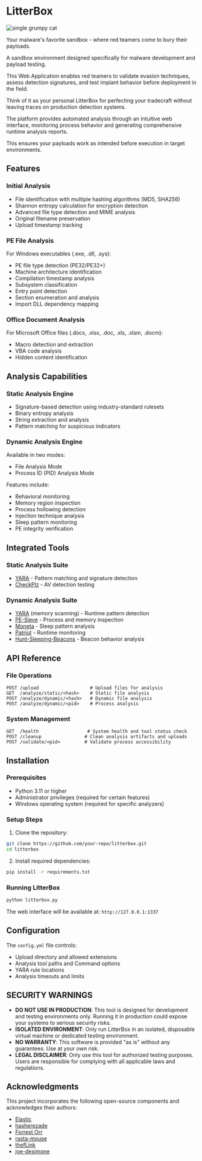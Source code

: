 # LitterBox
![single grumpy cat](https://github.com/user-attachments/assets/20030454-55b8-4473-b7b7-f65bb7150d51)

Your malware's favorite sandbox - where red teamers come to bury their payloads.

A sandbox environment designed specifically for malware development and payload testing. 

This Web Application enables red teamers to validate evasion techniques, assess detection signatures, and test implant behavior before deployment in the field. 

Think of it as your personal LitterBox for perfecting your tradecraft without leaving traces on production detection systems.

The platform provides automated analysis through an intuitive web interface, monitoring process behavior and generating comprehensive runtime analysis reports. 

This ensures your payloads work as intended before execution in target environments.

## Features

### Initial Analysis
- File identification with multiple hashing algorithms (MD5, SHA256)
- Shannon entropy calculation for encryption detection
- Advanced file type detection and MIME analysis
- Original filename preservation
- Upload timestamp tracking

### PE File Analysis
For Windows executables (.exe, .dll, .sys):
- PE file type detection (PE32/PE32+)
- Machine architecture identification
- Compilation timestamp analysis
- Subsystem classification
- Entry point detection
- Section enumeration and analysis
- Import DLL dependency mapping

### Office Document Analysis
For Microsoft Office files (.docx, .xlsx, .doc, .xls, .xlsm, .docm):
- Macro detection and extraction
- VBA code analysis
- Hidden content identification

## Analysis Capabilities

### Static Analysis Engine
- Signature-based detection using industry-standard rulesets
- Binary entropy analysis
- String extraction and analysis
- Pattern matching for suspicious indicators

### Dynamic Analysis Engine
Available in two modes:
- File Analysis Mode
- Process ID (PID) Analysis Mode

Features include:
- Behavioral monitoring
- Memory region inspection
- Process hollowing detection
- Injection technique analysis
- Sleep pattern monitoring
- PE integrity verification

## Integrated Tools

### Static Analysis Suite
- [YARA](https://github.com/elastic/protections-artifacts/tree/main/yara) - Pattern matching and signature detection
- [CheckPlz](https://github.com/BlackSnufkin/CheckPlz) - AV detection testing

### Dynamic Analysis Suite
- [YARA](https://github.com/elastic/protections-artifacts/tree/main/yara) (memory scanning) - Runtime pattern detection
- [PE-Sieve](https://github.com/hasherezade/pe-sieve) - Process and memory inspection
- [Moneta](https://github.com/forrest-orr/moneta) - Sleep pattern analysis
- [Patriot](https://github.com/BlackSnufkin/patriot) - Runtime monitoring
- [Hunt-Sleeping-Beacons](https://github.com/thefLink/Hunt-Sleeping-Beacons) - Beacon behavior analysis

## API Reference

### File Operations
```http
POST /upload                   # Upload files for analysis
GET  /analyze/static/<hash>    # Static file analysis
POST /analyze/dynamic/<hash>   # Dynamic file analysis
POST /analyze/dynamic/<pid>    # Process analysis
```

### System Management
```http
GET  /health                  # System health and tool status check
POST /cleanup                # Clean analysis artifacts and uploads
POST /validate/<pid>         # Validate process accessibility
```
## Installation

### Prerequisites
- Python 3.11 or higher
- Administrator privileges (required for certain features)
- Windows operating system (required for specific analyzers)

### Setup Steps

1. Clone the repository:
```bash
git clone https://github.com/your-repo/litterbox.git
cd litterbox
```

2. Install required dependencies:
```bash
pip install -r requirements.txt
```

### Running LitterBox

```bash
python litterbox.py
```

The web interface will be available at: `http://127.0.0.1:1337`

## Configuration

The `config.yml` file controls:
- Upload directory and allowed extensions
- Analysis tool paths and Command options
- YARA rule locations
- Analysis timeouts and limits


## SECURITY WARNINGS

- **DO NOT USE IN PRODUCTION**: This tool is designed for development and testing environments only. Running it in production could expose your systems to serious security risks.
- **ISOLATED ENVIRONMENT**: Only run LitterBox in an isolated, disposable virtual machine or dedicated testing environment.
- **NO WARRANTY**: This software is provided "as is" without any guarantees. Use at your own risk.
- **LEGAL DISCLAIMER**: Only use this tool for authorized testing purposes. Users are responsible for complying with all applicable laws and regulations.

## Acknowledgments

This project incorporates the following open-source components and acknowledges their authors:


- [Elastic](https://github.com/elastic/protections-artifacts/tree/main/yara)
- [hasherezade](https://github.com/hasherezade/pe-sieve)
- [Forrest Orr](https://github.com/forrest-orr/moneta)
- [rasta-mouse](https://github.com/rasta-mouse/ThreatCheck)
- [thefLink](https://github.com/thefLink/Hunt-Sleeping-Beacons)
- [joe-desimone](https://github.com/joe-desimone/patriot)
